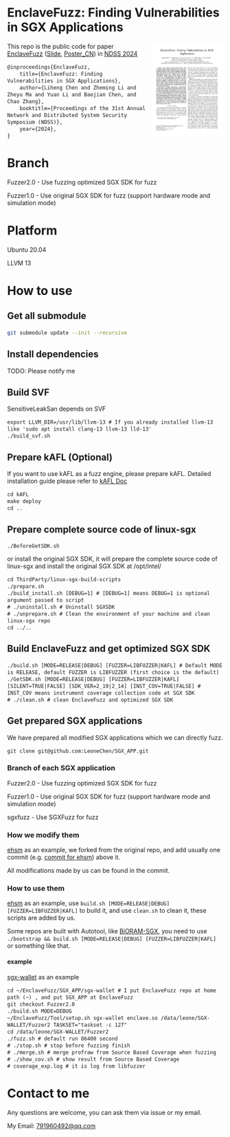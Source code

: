 # EnclaveFuzz: Finding Vulnerabilities in SGX Applications

<img align="right" width="170" height="220" src="EnclaveFuzzTitle.png">

This repo is the public code for paper [EnclaveFuzz](EnclaveFuzz.pdf) ([Slide](EnclaveFuzzSlide.pdf), [Poster_CN](EnclaveFuzzPoster.pdf)) in [NDSS 2024](https://www.ndss-symposium.org/ndss2024/)

```
@inproceedings{EnclaveFuzz,
    title={EnclaveFuzz: Finding Vulnerabilities in SGX Applications},
    author={Liheng Chen and Zheming Li and Zheyu Ma and Yuan Li and Baojian Chen, and Chao Zhang},
    booktitle={Proceedings of the 31st Annual Network and Distributed System Security Symposium (NDSS)},
    year={2024},
}
```

# Branch
Fuzzer2.0 - Use fuzzing optimized SGX SDK for fuzz

Fuzzer1.0 - Use original SGX SDK for fuzz (support hardware mode and simulation mode)

# Platform
Ubuntu 20.04

LLVM 13

# How to use
## Get all submodule
```bash
git submodule update --init --recursive
```

## Install dependencies
TODO: Please notify me

## Build SVF
SensitiveLeakSan depends on SVF
```shell
export LLVM_DIR=/usr/lib/llvm-13 # If you already installed llvm-13 like 'sudo apt install clang-13 llvm-13 lld-13'
./build_svf.sh
```

## Prepare kAFL (Optional)
If you want to use kAFL as a fuzz engine, please prepare kAFL. Detailed installation guide please refer to [kAFL Doc](https://intellabs.github.io/kAFL/tutorials/installation.html)
```shell
cd kAFL
make deploy
cd ..
```

## Prepare complete source code of linux-sgx
```shell
./BeforeGetSDK.sh
```
or install the original SGX SDK, it will prepare the complete source code of linux-sgx and install the original SGX SDK at /opt/intel/
```shell
cd ThirdParty/linux-sgx-build-scripts
./prepare.sh
./build_install.sh [DEBUG=1] # [DEBUG=1] means DEBUG=1 is optional argument passed to script
# ./uninstall.sh # Uninstall SGXSDK
# ./unprepare.sh # Clean the environment of your machine and clean linux-sgx repo
cd ../..
```

## Build EnclaveFuzz and get optimized SGX SDK
```shell
./build.sh [MODE=RELEASE|DEBUG] [FUZZER=LIBFUZZER|KAFL] # Default MODE is RELEASE, default FUZZER is LIBFUZZER (first choice is the default)
./GetSDK.sh [MODE=RELEASE|DEBUG] [FUZZER=LIBFUZZER|KAFL] [SILENT=TRUE|FALSE] [SDK_VER=2_19|2_14] [INST_COV=TRUE|FALSE] # INST_COV means instrument coverage collection code at SGX SDK
# ./clean.sh # clean EnclaveFuzz and optimized SGX SDK
```
## Get prepared SGX applications
We have prepared all modified SGX applications which we can directly fuzz.
```shell
git clone git@github.com:LeoneChen/SGX_APP.git
```

### Branch of each SGX application
Fuzzer2.0 - Use fuzzing optimized SGX SDK for fuzz

Fuzzer1.0 - Use original SGX SDK for fuzz (support hardware mode and simulation mode)

sgxfuzz - Use SGXFuzz for fuzz

### How we modify them
[ehsm](https://github.com/LeoneChen/ehsm) as an example, we forked from the original repo, and add usually one commit (e.g. [commit for ehsm](https://github.com/LeoneChen/ehsm/commit/70948b65019b2b59fb23fe8af573dbfd54696c13)) above it.

All modifications made by us can be found in the commit.

### How to use them
[ehsm](https://github.com/LeoneChen/ehsm) as an example, use `build.sh [MODE=RELEASE|DEBUG] [FUZZER=LIBFUZZER|KAFL]` to build it, and use `clean.sh` to clean it, these scripts are added by us.

Some repos are built with Autotool, like [BiORAM-SGX](https://github.com/LeoneChen/BiORAM-SGX), you need to use `./bootstrap && build.sh [MODE=RELEASE|DEBUG] [FUZZER=LIBFUZZER|KAFL]` or something like that.

#### example
[sgx-wallet](https://github.com/LeoneChen/sgx-wallet) as an example

```shell
cd ~/EnclaveFuzz/SGX_APP/sgx-wallet # I put EnclaveFuzz repo at home path (~) , and put SGX_APP at EnclaveFuzz
git checkout Fuzzer2.0
./build.sh MODE=DEBUG
~/EnclaveFuzz/Tool/setup.sh sgx-wallet enclave.so /data/leone/SGX-WALLET/Fuzzer2 TASKSET="taskset -c 127"
cd /data/leone/SGX-WALLET/Fuzzer2
./fuzz.sh # default run 86400 second
# ./stop.sh # stop before fuzzing finish
# ./merge.sh # merge profraw from Source Based Coverage when fuzzing
# ./show_cov.sh # show result from Source Based Coverage
# coverage_exp.log # it is log from libfuzzer
```

# Contact to me
Any questions are welcome, you can ask them via issue or my email.

My Email: 791960492@qq.com

